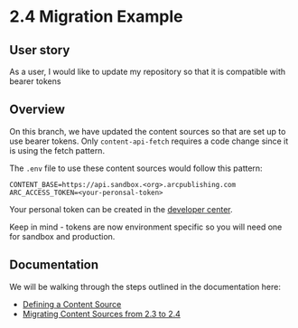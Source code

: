 # 2.4 Migration Example

## User story
As a user, I would like to update my repository so that it is compatible with bearer tokens

## Overview
On this branch, we have updated the content sources so that are set up to use bearer tokens. Only `content-api-fetch` requires a code change since it is using the fetch pattern.

The `.env` file to use these content sources would follow this pattern:

```
CONTENT_BASE=https://api.sandbox.<org>.arcpublishing.com
ARC_ACCESS_TOKEN=<your-peronsal-token>
```
Your personal token can be created in the [developer center](https://redirector.arcpublishing.com/developer/access/tokens).

Keep in mind - tokens are now environment specific so you will need one for sandbox and production.

## Documentation
We will be walking through the steps outlined in the documentation here:
- [Defining a Content Source](https://redirector.arcpublishing.com/alc/arc-products/pagebuilder/fusion/documentation/recipes/defining-arc-content-source.md?version=2.4)
- [Migrating Content Sources from 2.3 to 2.4](https://redirector.arcpublishing.com/alc/arc-products/pagebuilder/fusion/user-documentation/pagebuilder-fusion-migrating-content-sources-from-23-to-24/)
